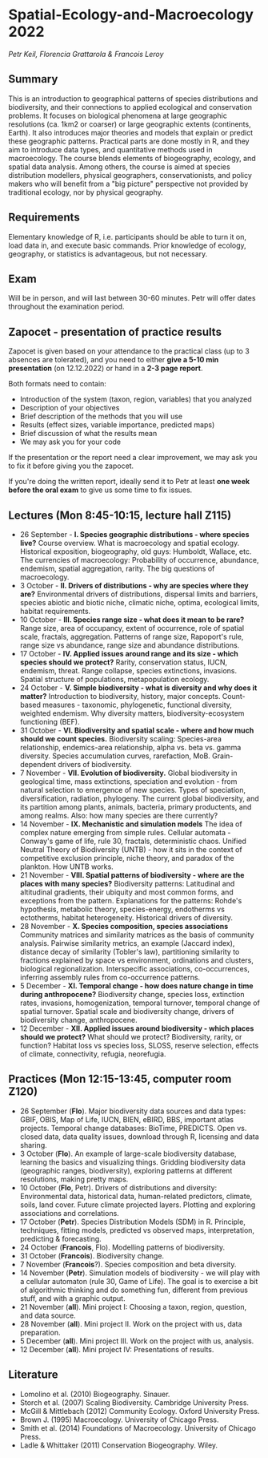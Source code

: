 # Spatial-Ecology-and-Macroecology 2022

*Petr Keil, Florencia Grattarola & Francois Leroy*

## Summary

This is an introduction to geographical patterns of species distributions and biodiversity, and their connections to applied ecological and conservation problems. It focuses on biological phenomena at large geographic resolutions (ca. 1km2 or coarser) or large geographic extents (continents, Earth). It also introduces major theories and models that explain or predict these geographic patterns. Practical parts are done mostly in R, and they aim to introduce data types, and quantitative methods used in macroecology. The course blends elements of biogeography, ecology, and spatial data analysis. Among others, the course is aimed at species distribution modellers, physical geographers, conservationists, and policy makers who will benefit from a "big picture" perspective not provided by traditional ecology, nor by physical geography.

## Requirements

Elementary knowledge of R, i.e. participants should be able to turn it on, load data in, and execute basic commands. Prior knowledge of ecology, geography, or statistics is advantageous, but not necessary.

## Exam

Will be in person, and will last between 30-60 minutes. Petr will offer dates throughout the examination period.

## Zapocet - presentation of practice results

Zapocet is given based on your attendance to the practical class (up to 3 absences are tolerated), and you need to either **give a 5-10 min presentation** (on 12.12.2022) or hand in a **2-3 page report**.

Both formats need to contain:

- Introduction of the system (taxon, region, variables) that 
you analyzed
- Description of your objectives
- Brief description of the methods that you will use
- Results (effect sizes, variable importance, predicted maps)
- Brief discussion of what the results mean
- We may ask you for your code

If the presentation or the report need a clear improvement, we may ask you to fix
it before giving you the zapocet.

If you're doing the written report, ideally send it to Petr at least **one week before
the oral exam** to give us some time to fix issues.

## Lectures (Mon 8:45-10:15, lecture hall Z115)

- 26 September - **I. Species geographic distributions - where species live?** Course overview. What is macroecology and spatial ecology. Historical exposition, biogeography, old guys: Humboldt, Wallace, etc. The currencies of macroecology: Probability of occurrence, abundance, endemism, spatial aggregation, rarity. The big questions of macroecology.
- 3 October - **II. Drivers of distributions - why are species where they are?** Environmental drivers of distributions, dispersal limits and barriers, species abiotic and biotic niche, climatic niche, optima, ecological limits, habitat requirements.
- 10 October - **III. Species range size - what does it mean to be rare?** Range size, area of occupancy, extent of occurrence, role of spatial scale, fractals, aggregation. Patterns of range size, Rapoport's rule, range size vs abundance, range size and abundance distributions.
- 17 October - **IV. Applied issues around range and its size - which species should we protect?** Rarity, conservation status, IUCN, endemism, threat. Range collapse, species extinctions, invasions. Spatial structure of populations, metapopulation ecology.
- 24 October - **V. Simple biodiversity - what is diversity and why does it matter?** Introduction to biodiversity, history, major concepts. Count-based measures - taxonomic, phylogenetic, functional diversity, weighted endemism. Why diversity matters, biodiversity-ecosystem functioning (BEF).
- 31 October - **VI. Biodiversity and spatial scale - where and how much should we count species.** Biodiversity scaling: Species-area relationship, endemics-area relationship, alpha vs. beta vs. gamma diversity. Species accumulation curves, rarefaction, MoB. Grain-dependent drivers of biodiversity.
- 7 November - **VII. Evolution of biodiversity.** Global biodiversity in geological time, mass extinctions, speciation and evolution - from natural selection to emergence of new species. Types of speciation, diversification, radiation, phylogeny. The current global biodiversity, and its partition among plants, animals, bacteria, primary productents, and among realms. Also: how many species are there currently?
- 14 November - **IX.  Mechanistic and simulation models** The idea of complex nature emerging from simple rules. Cellular automata - Conway's game of life, rule 30, fractals, deterministic chaos. Unified Neutral Theory of Biodiversity (UNTB) - how it sits in the context of competitive exclusion principle, niche theory, and paradox of the plankton. How UNTB works.
- 21 November - **VIII. Spatial patterns of biodiversity - where are the places with many species?** Biodiversity patterns: Latitudinal and altitudinal gradients, their ubiquity and most common forms, and exceptions from the pattern. Explanations for the patterns: Rohde's hypothesis, metabolic theory, species-energy, endotherms vs ectotherms, habitat heterogeneity. Historical drivers of diversity. 
- 28 November - **X.  Species composition, species associations** Community matrices and similarity matrices as the basis of community analysis. Pairwise similarity metrics, an example (Jaccard index), distance decay of similarity (Tobler's law), partitioning similarity to fractions explained by space vs environment, ordinations and clusters, biological regionalization. Interspecific associations, co-occurrences, inferring assembly rules from co-occurrence patterns.
- 5 December - **XI. Temporal change - how does nature change in time during anthropocene?** Biodiversity change, species loss, extinction rates, invasions, homogenization, temporal turnover, temporal change of spatial turnover. Spatial scale and biodiversity change, drivers of biodiversity change, anthropocene.
- 12 December - **XII. Applied issues around biodiversity - which places should we protect?** What should we protect? Biodiversity, rarity, or function? Habitat loss vs species loss, SLOSS, reserve selection, effects of climate, connectivity, refugia, neorefugia.

## Practices  (Mon 12:15-13:45, computer room Z120)

- 26 September (**Flo**). Major biodiversity data sources and data types: GBIF, OBIS, Map of Life, IUCN, BIEN, eBIRD, BBS, important atlas projects. Temporal change databases: BioTime, PREDICTS. Open vs. closed data, data quality issues, download through R, licensing and data sharing.
- 3 October (**Flo**). An example of large-scale biodiversity database, learning the basics and visualizing things. Gridding biodiversity data (geographic ranges, biodiversity), exploring patterns at different resolutions, making pretty maps. 
- 10 October (**Flo**, Petr). Drivers of distributions and diversity: Environmental data, historical data, human-related predictors, climate, soils, land cover. Future climate projected layers. Plotting and exploring associations and correlations.
- 17 October (**Petr**). Species Distribution Models (SDM) in R. Principle, techniques, fitting models, predicted vs observed maps, interpretation, predicting & forecasting.
- 24 October (**Francois**, Flo). Modelling patterns of biodiversity.
- 31 October (**Francois**). Biodiversity change.
- 7 November (**Francois**?). Species composition and beta diversity.
- 14 November (**Petr**). Simulation models of biodiversity - we will play with a cellular automaton (rule 30, Game of Life). The goal is to exercise a bit of algorithmic thinking and do something fun, different from previous stuff, and with a graphic output.
- 21 November (**all**). Mini project I: Choosing a taxon, region, question, and data source. 
- 28 November (**all**). Mini project II. Work on the project with us, data preparation.
- 5 December (**all**). Mini project III. Work on the project with us, analysis.
- 12 December (**all**). Mini project IV: Presentations of results.

## Literature

- Lomolino et al. (2010) Biogeography. Sinauer.
- Storch et al. (2007) Scaling Biodiversity. Cambridge University Press.
- McGill & Mittlebach (2012) Community Ecology. Oxford University Press.
- Brown J. (1995) Macroecology. University of Chicago Press.
- Smith et al. (2014) Foundations of Macroecology. University of Chicago Press.
- Ladle & Whittaker (2011) Conservation Biogeography. Wiley.
